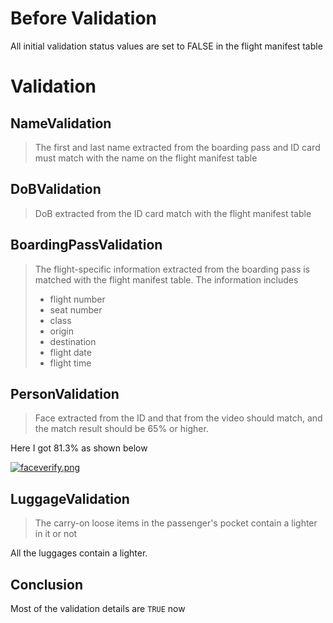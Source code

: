 # Before Validation
All initial validation status values are set to FALSE in the flight manifest table

# Validation
## NameValidation
>The first and last name extracted from the boarding pass and ID card must match with the name on the flight manifest table

## DoBValidation
>DoB extracted from the ID card match with the flight manifest table

## BoardingPassValidation
>The flight-specific information extracted from the boarding pass is matched with the flight manifest table. The information includes 
>* flight number
>* seat number
>* class
>* origin
>* destination
>* flight date
>* flight time

## PersonValidation
>Face extracted from the ID and that from the video should match, and the match result should be 65% or higher.

Here I got 81.3% as shown below

[![faceverify.png](https://i.postimg.cc/Zq0MY0NV/faceverify.png)](https://postimg.cc/mcfw8L8H)

## LuggageValidation
>The carry-on loose items in the passenger's pocket contain a lighter in it or not

All the luggages contain a lighter.

## Conclusion
Most of the validation details are `TRUE` now
